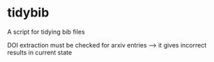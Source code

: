 # tidybib
A script for tidying bib files

DOI extraction must be checked for arxiv entries --> it gives incorrect results in current state

